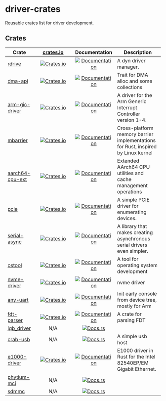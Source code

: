 # driver-crates

Reusable crates list for driver development.

## Crates

| Crate | &nbsp;&nbsp;&nbsp;&nbsp;&nbsp;[crates.io](crates.io)&nbsp;&nbsp;&nbsp;&nbsp;&nbsp; | Documentation | Description |
|----|:--:|:--:|----|
| [rdrive](https://github.com/drivercraft/rdrive) | [![Crates.io](https://img.shields.io/crates/v/rdrive.svg)](https://crates.io/crates/rdrive) | [![Documentation](https://docs.rs/rdrive/badge.svg)](https://docs.rs/rdrive) | A dyn driver manager. |
| [dma-api](https://github.com/drivercraft/dma-api) | [![Crates.io](https://img.shields.io/crates/v/dma-api.svg)](https://crates.io/crates/dma-api) | [![Documentation](https://docs.rs/dma-api/badge.svg)](https://docs.rs/dma-api) | Trait for DMA alloc and some collections |
| [arm-gic-driver](https://github.com/rcore-os/arm-gic-driver) | [![Crates.io](https://img.shields.io/crates/v/arm-gic-driver.svg)](https://crates.io/crates/arm-gic-driver) | [![Documentation](https://docs.rs/arm-gic-driver/badge.svg)](https://docs.rs/arm-gic-driver) | A driver for the Arm Generic Interrupt Controller version 1-4. |
| [mbarrier](https://github.com/drivercraft/mbarrier) | [![Crates.io](https://img.shields.io/crates/v/mbarrier.svg)](https://crates.io/crates/mbarrier) | [![Documentation](https://docs.rs/mbarrier/badge.svg)](https://docs.rs/mbarrier) | Cross-platform memory barrier implementations for Rust, inspired by Linux kernel |
| [aarch64-cpu-ext](https://github.com/drivercraft/aarch64-cpu-ext) | [![Crates.io](https://img.shields.io/crates/v/aarch64-cpu-ext.svg)](https://crates.io/crates/aarch64-cpu-ext) | [![Documentation](https://docs.rs/aarch64-cpu-ext/badge.svg)](https://docs.rs/aarch64-cpu-ext) | Extended AArch64 CPU utilities and cache management operations |
| [pcie](https://github.com/drivercraft/pcie) | [![Crates.io](https://img.shields.io/crates/v/pcie.svg)](https://crates.io/crates/pcie) | [![Documentation](https://docs.rs/pcie/badge.svg)](https://docs.rs/pcie) | A simple PCIE driver for enumerating devices. |
| [serial-async](https://github.com/rcore-os/serial-async) | [![Crates.io](https://img.shields.io/crates/v/serial-async.svg)](https://crates.io/crates/serial-async) | [![Documentation](https://docs.rs/serial-async/badge.svg)](https://docs.rs/serial-async) | A library that makes creating asynchronous serial drivers even simpler. |
| [ostool](https://github.com/ZR233/ostool) | [![Crates.io](https://img.shields.io/crates/v/ostool.svg)](https://crates.io/crates/ostool) | [![Documentation](https://docs.rs/ostool/badge.svg)](https://docs.rs/ostool) | A tool for operating system development |
| [nvme-driver](https://github.com/drivercraft/nvme) | [![Crates.io](https://img.shields.io/crates/v/nvme-driver.svg)](https://crates.io/crates/nvme-driver) | [![Documentation](https://docs.rs/nvme-driver/badge.svg)](https://docs.rs/nvme-driver) | nvme driver |
| [any-uart](https://github.com/rcore-os/any-uart) | [![Crates.io](https://img.shields.io/crates/v/any-uart.svg)](https://crates.io/crates/any-uart) | [![Documentation](https://docs.rs/any-uart/badge.svg)](https://docs.rs/any-uart) | Init early console from device tree, mostly for Arm |
| [fdt-parser](https://github.com/drivercraft/fdt-parser) | [![Crates.io](https://img.shields.io/crates/v/fdt-parser.svg)](https://crates.io/crates/fdt-parser) | [![Documentation](https://docs.rs/fdt-parser/badge.svg)](https://docs.rs/fdt-parser) | A crate for parsing FDT |
| [igb_driver](https://github.com/bullhh/igb_driver) | N/A | [![Docs.rs](https://img.shields.io/badge/docs-pages-green)](https://drivercraft.github.io/igb_driver) |  |
| [crab-usb](https://github.com/drivercraft/CrabUSB) | N/A | [![Docs.rs](https://img.shields.io/badge/docs-pages-green)](https://drivercraft.github.io/CrabUSB) | A simple usb host |
| [e1000-driver](https://gitee.com/zr233/e1000-rust) | [![Crates.io](https://img.shields.io/crates/v/e1000-driver.svg)](https://crates.io/crates/e1000-driver) | [![Documentation](https://docs.rs/e1000-driver/badge.svg)](https://docs.rs/e1000-driver) | E1000 driver in Rust for the Intel 82540EP/EM Gigabit Ethernet. |
| [phytium-mci](https://github.com/drivercraft/phytium-mci) | N/A | [![Docs.rs](https://img.shields.io/badge/docs-pages-green)](https://drivercraft.github.io/phytium-mci) |  |
| [sdmmc](https://github.com/drivercraft/sdmmc) | N/A | [![Docs.rs](https://img.shields.io/badge/docs-pages-green)](https://drivercraft.github.io/sdmmc) |  |

